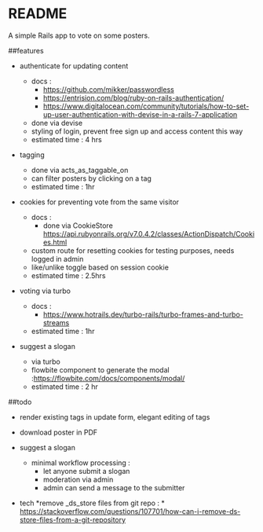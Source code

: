 # README

A simple Rails app to vote on some posters.

##features

* authenticate for updating content
	* docs :
		* https://github.com/mikker/passwordless
		* https://entrision.com/blog/ruby-on-rails-authentication/
		* https://www.digitalocean.com/community/tutorials/how-to-set-up-user-authentication-with-devise-in-a-rails-7-application
	* done via devise
	* styling of login, prevent free sign up and access content this way
	* estimated time : 4 hrs

* tagging
	* done via acts_as_taggable_on
	* can filter posters by clicking on a tag
	* estimated time : 1hr
	
* cookies for preventing vote from the same visitor
	* docs :
		* done via CookieStore https://api.rubyonrails.org/v7.0.4.2/classes/ActionDispatch/Cookies.html
	* custom route for resetting cookies for testing purposes, needs logged in admin
	* like/unlike toggle based on session cookie
	* estimated time : 2.5hrs

* voting via turbo
	* docs :
		* https://www.hotrails.dev/turbo-rails/turbo-frames-and-turbo-streams
	* estimated time : 1hr
	
* suggest a slogan
	* via turbo
	* flowbite component to generate the modal :https://flowbite.com/docs/components/modal/
	* estimated time : 2 hr

##todo

* render existing tags in update form, elegant editing of tags

* download poster in PDF
		
* suggest a slogan
	* minimal workflow processing :
		* let anyone submit a slogan
		* moderation via admin
		* admin can send a message to the submitter

* tech
	*remove _ds_store files from git repo :
		* https://stackoverflow.com/questions/107701/how-can-i-remove-ds-store-files-from-a-git-repository